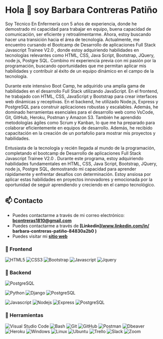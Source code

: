 # Hola 👋 soy Barbara Contreras Patiño

Soy Técnico En Enfermería con 5 años de experiencia, donde he demostrado mi capacidad para trabajar en equipo, buena capacidad de comunicación, ser eficiente y  retroalimentarme. Ahora, estoy buscando hacer una transición hacia el área de tecnología. Actualmente, me encuentro cursando el Bootcamp de Desarrollo de aplicaciones Full Stack Javascript Trainee V2.0 , donde estoy adquiriendo habilidades en tecnologías relevantes como HTML, CSS, Java Script, Bootstrap, JQuery, node js, Postgre SQL. Combino mi experiencia previa con mi pasión por la programación, buscando oportunidades que me permitan aplicar mis habilidades y contribuir al éxito de un equipo dinámico en el campo de la tecnología.

Durante este intensivo Boot Camp, he adquirido una amplia gama de habilidades en el desarrollo Full Stack utilizando JavaScript. En el frontend, he trabajado con HTML, CSS, JavaScript y Bootstrap para crear interfaces web dinámicas y receptivas. En el backend, he utilizado Node.js, Express y PostgreSQL para construir aplicaciones robustas y escalables. Además, he dominado herramientas esenciales para el desarrollo web como VsCode, Git, GitHub, Heroku, Postman y Amazon S3. También he aprendido metodologías ágiles como Scrum y Kanban, lo que me ha preparado para colaborar eficientemente en equipos de desarrollo. Además, he recibido capacitación en la creación de un portafolio para mostrar mis proyectos y habilidades.

Entusiasta de la tecnología y recién llegada al mundo de la programación, completando el bootcamp de Desarrollo de aplicaciones Full Stack Javascript Trainee V2.0 . Durante este programa, estoy adquiriendo habilidades fundamentales en HTML, CSS, Java Script, Bootstrap, JQuery, node js, Postgre SQL, demostrando mi capacidad para aprender rápidamente y enfrentar desafíos con determinación. Estoy ansiosa por aplicar estas habilidades en proyectos innovadores y emocionada por la oportunidad de seguir aprendiendo y creciendo en el campo tecnológico.

## 📫 Contacto

- Puedes contactarme a través de mi correo electrónico: **<bcontreras1810@gmail.com>**
- Puedes contactarme a través de **[Linkedin](www.linkedin.com/in/
barbara-contreras-patiño-84830a2b0
)**
- Puedes visitar mi **[sitio web](https://example.com)**

### 🎨 Frontend

![HTML5](https://img.shields.io/badge/HTML5-E34F26?style=for-the-badge&logo=html5&logoColor=white) ![CSS3](https://img.shields.io/badge/CSS3-1572B6?style=for-the-badge&logo=css3&logoColor=white) ![Bootstrap](https://img.shields.io/badge/Bootstrap-563D7C?style=for-the-badge&logo=bootstrap&logoColor=white) ![Javascript](https://img.shields.io/badge/Javascript-323330?style=for-the-badge&logo=javascript&logoColor=F7DF1E) ![Jquery](https://img.shields.io/badge/jQuery-0769AD?style=for-the-badge&logo=jquery&logoColor=white)

### 🔨 Backend

![PostgreSQL](https://img.shields.io/badge/PostgreSQL-316192?style=for-the-badge&logo=postgresql&logoColor=white)

![Python](https://img.shields.io/badge/Python-3776AB?style=for-the-badge&logo=python&logoColor=white) ![Django](https://img.shields.io/badge/Django-092E20?style=for-the-badge&logo=django&logoColor=white) ![PostgreSQL](https://img.shields.io/badge/PostgreSQL-316192?style=for-the-badge&logo=postgresql&logoColor=white)

![Javascript](https://img.shields.io/badge/Javascript-323330?style=for-the-badge&logo=javascript&logoColor=F7DF1E) ![Nodejs](https://img.shields.io/badge/Node.js-43853D?style=for-the-badge&logo=node.js&logoColor=white) ![Express](https://img.shields.io/badge/Express.js-404D59?style=for-the-badge) ![PostgreSQL](https://img.shields.io/badge/PostgreSQL-316192?style=for-the-badge&logo=postgresql&logoColor=white)

### 📎 Herramientas

![Visual Studio Code](https://img.shields.io/badge/Visual%20Studio%20Code-007ACC?style=for-the-badge&logo=visual-studio-code&logoColor=white) ![Bash](https://img.shields.io/badge/Bash-121011?style=for-the-badge&logo=gnu-bash&logoColor=white) ![Git](https://img.shields.io/badge/git-%23F05033.svg?style=for-the-badge&logo=git&logoColor=white) ![GitHub](https://img.shields.io/badge/github-%23121011.svg?style=for-the-badge&logo=github&logoColor=white) ![Postman](https://img.shields.io/badge/Postman-FF6C37?style=for-the-badge&logo=postman&logoColor=white) ![Dbeaver](https://img.shields.io/badge/DBeaver-EE0000?style=for-the-badge&logo=dbeaver&logoColor=white) ![Heroku](https://img.shields.io/badge/Heroku-430098?style=for-the-badge&logo=heroku&logoColor=white) ![Windows](https://img.shields.io/badge/Windows-0078D6?style=for-the-badge&logo=windows&logoColor=white) ![Linux](https://img.shields.io/badge/Linux-FCC624?style=for-the-badge&logo=linux&logoColor=black) ![Ubuntu](https://img.shields.io/badge/Ubuntu-E95420?style=for-the-badge&logo=ubuntu&logoColor=white) ![Trello](https://img.shields.io/badge/Trello-0052CC?style=for-the-badge&logo=trello&logoColor=white) ![Slack](https://img.shields.io/badge/Slack-4A154B?style=for-the-badge&logo=slack&logoColor=white) ![Zoom](https://img.shields.io/badge/Zoom-2D8CFF?style=for-the-badge&logo=zoom&logoColor=white)
